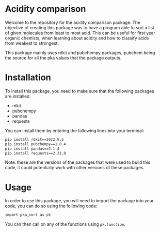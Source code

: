 # Acidity comparison

Welcome to the repository for the acidity comparison package. The objective of creating this package was to have a program able to sort a list of given molecules from least to most acid. This can be useful for first year organic chemists, when learning about acidity and how to classify acids from weakest to strongest. 

This package mainly uses rdkit and pubchempy packages, pubchem being the source for all the pka values that the package outputs. 

# Installation

To install this package, you need to make sure that the following packages are installed:
- rdkit
- pubchempy
- pandas
- requests

You can install them by entering the following lines into your terminal:

```bash
pip install rdkit==2022.9.5
pip install pubchempy==1.0.4
pip install pandas==2.1.4
pip install requests==2.31.0
```

Note: these are the versions of the packages that were used to build this code, it could potentially work with other versions of these packages.

# Usage

In order to use this package, you will need to import the package into your code, you can do so using the following code:

```bash
import pka_sort as pk
```

You can then call on any of the functions using `pk.function`.